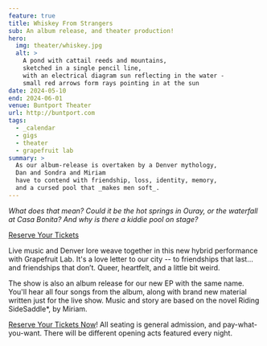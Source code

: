 ```yaml
---
feature: true
title: Whiskey From Strangers
sub: An album release, and theater production!
hero:
  img: theater/whiskey.jpg
  alt: >
    A pond with cattail reeds and mountains,
    sketched in a single pencil line,
    with an electrical diagram sun reflecting in the water -
    small red arrows form rays pointing in at the sun
date: 2024-05-10
end: 2024-06-01
venue: Buntport Theater
url: http://buntport.com
tags:
  - _calendar
  - gigs
  - theater
  - grapefruit lab
summary: >
  As our album-release is overtaken by a Denver mythology,
  Dan and Sondra and Miriam
  have to contend with friendship, loss, identity, memory,
  and a cursed pool that _makes men soft_.
---
```


_What does that mean? Could it be the hot springs in Ouray, or the waterfall at Casa Bonita? And why is there a kiddie pool on stage?_

[Reserve Your Tickets](https://grapefruitlab.com/shows/whiskey-2024/)

Live music and Denver lore weave together in this new hybrid performance
with Grapefruit Lab. It's a love letter to our city --
to friendships that last… and friendships that don’t.
Queer, heartfelt, and a little bit weird.

The show is also an album release for our new EP with the same name.
You'll hear all four songs from the album,
along with brand new material written just for the live show.
Music and story are based on the novel Riding SideSaddle*, by Miriam.

[Reserve Your Tickets Now](https://grapefruitlab.com/shows/whiskey-2024/)!
All seating is general admission,
and pay-what-you-want.
There will be different opening acts
featured every night.
